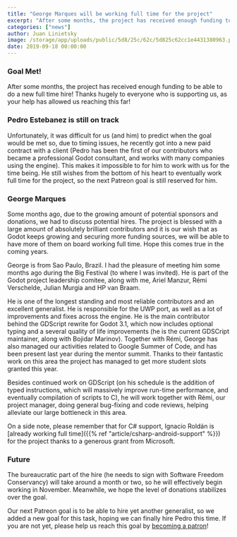 ```yaml
---
title: "George Marques will be working full time for the project"
excerpt: "After some months, the project has received enough funding to be able to do a new full time hire! Thanks hugely to everyone who is supporting us, as your help has allowed us reaching this far!"
categories: ["news"]
author: Juan Linietsky
image: /storage/app/uploads/public/5d8/25c/62c/5d825c62cc1e4431380963.png
date: 2019-09-18 00:00:00
---
```


### Goal Met!

After some months, the project has received enough funding to be able to do a new full time hire! Thanks hugely to everyone who is supporting us, as your help has allowed us reaching this far!

### Pedro Estebanez is still on track

Unfortunately, it was difficult for us (and him) to predict when the goal would be met so, due to timing issues, he recently got into a new paid contract with a client (Pedro has been the first of our contributors who became a professional Godot consultant, and works with many companies using the engine). This makes it impossible to for him to work with us for the time being. He still wishes from the bottom of his heart to eventually work full time for the project, so the next Patreon goal is still reserved for him.


### George Marques

Some months ago, due to the growing amount of potential sponsors and donations, we had to discuss potential hires. The project is blessed with a large amount of absolutely brilliant contributors and it is our wish that as Godot keeps growing and securing more funding sources, we will be able to have more of them on board working full time. Hope this comes true in the coming years.

George is from Sao Paulo, Brazil. I had the pleasure of meeting him some months ago during the Big Festival (to where I was invited). He is part of the Godot project leadership comitee, along with me, Ariel Manzur, Rémi Verschelde, Julian Murgia and HP van Braam.

He is one of the longest standing and most reliable contributors and an excellent generalist. He is responsible for the UWP port, as well as a lot of improvements and fixes across the engine. He is the main contributor behind the GDScript rewrite for Godot 3.1, which now includes optional typing and a several quality of life improvements (he is the current GDSCript maintainer, along with Bojidar Marinov). Together with Rémi, George has also managed our activities related to Google Summer of Code, and has been present last year during the mentor summit. Thanks to their fantastic work on this area the project has managed to get more student slots granted this year.

Besides continued work on GDScript (on his schedule is the addition of typed instructions, which will massively improve run-time performance, and eventually compilation of scripts to C), he will work together with Rémi, our project manager, doing general bug-fixing and code reviews, helping alleviate our large bottleneck in this area.

On a side note, please remember that for C# support, Ignacio Roldán is [already working full time]({{% ref "article/csharp-android-support" %}}) for the project thanks to a generous grant from Microsoft.

### Future

The bureaucratic part of the hire (he needs to sign with Software Freedom Conservancy) will take around a month or two, so he will effectively begin working in November. Meanwhile, we hope the level of donations stabilizes over the goal.

Our next Patreon goal is to be able to hire yet another generalist, so we added a new goal for this task, hoping we can finally hire Pedro this time. If you are not yet, please help us reach this goal by [becoming a patron](https://www.patreon.com/godotengine)!
